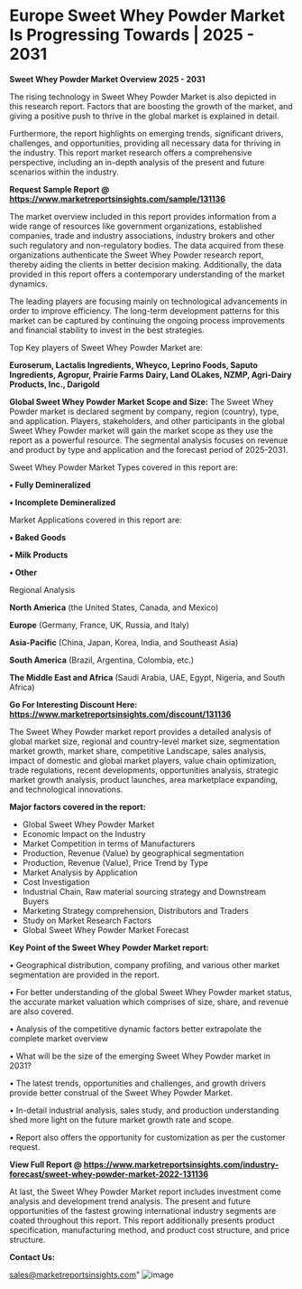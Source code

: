 # Europe Sweet Whey Powder Market Is Progressing Towards | 2025 - 2031

<Strong> Sweet Whey Powder Market Overview 2025 - 2031</strong>

The rising technology in Sweet Whey Powder Market is also depicted in this research report. Factors that are boosting the growth of the market, and giving a positive push to thrive in the global market is explained in detail.

Furthermore, the report highlights on emerging trends, significant drivers, challenges, and opportunities, providing all necessary data for thriving in the industry. This report market research offers a comprehensive perspective, including an in-depth analysis of the present and future scenarios within the industry.

<strong>Request Sample Report @ <a href=https://www.marketreportsinsights.com/sample/131136>https://www.marketreportsinsights.com/sample/131136</a></strong>

The market overview included in this report provides information from a wide range of resources like government organizations, established companies, trade and industry associations, industry brokers and other such regulatory and non-regulatory bodies. The data acquired from these organizations authenticate the Sweet Whey Powder research report, thereby aiding the clients in better decision making. Additionally, the data provided in this report offers a contemporary understanding of the market dynamics.

The leading players are focusing mainly on technological advancements in order to improve efficiency. The long-term development patterns for this market can be captured by continuing the ongoing process improvements and financial stability to invest in the best strategies.

Top Key players of Sweet Whey Powder Market are:

<strong>Euroserum, Lactalis Ingredients, Wheyco, Leprino Foods, Saputo Ingredients, Agropur, Prairie Farms Dairy, Land OLakes, NZMP, Agri-Dairy Products, Inc., Darigold</strong>

<strong><b>Global Sweet Whey Powder Market Scope and Size:</b></strong>
The Sweet Whey Powder market is declared segment by company, region (country), type, and application. Players, stakeholders, and other participants in the global Sweet Whey Powder market will gain the market scope as they use the report as a powerful resource. The segmental analysis focuses on revenue and product by type and application and the forecast period of 2025-2031.

Sweet Whey Powder Market Types covered in this report are:

<strong>• Fully Demineralized

• Incomplete Demineralized</strong>

Market Applications covered in this report are:

<strong>• Baked Goods

• Milk Products

• Other</strong> 

Regional Analysis

<strong>North America</strong> (the United States, Canada, and Mexico)

<strong>Europe</strong> (Germany, France, UK, Russia, and Italy)

<strong>Asia-Pacific</strong> (China, Japan, Korea, India, and Southeast Asia)

<strong>South America</strong> (Brazil, Argentina, Colombia, etc.)

<strong>The Middle East and Africa</strong> (Saudi Arabia, UAE, Egypt, Nigeria, and South Africa)

<strong>Go For Interesting Discount Here: <a href=https://www.marketreportsinsights.com/discount/131136>https://www.marketreportsinsights.com/discount/131136</a></strong>

The Sweet Whey Powder market report provides a detailed analysis of global market size, regional and country-level market size, segmentation market growth, market share, competitive Landscape, sales analysis, impact of domestic and global market players, value chain optimization, trade regulations, recent developments, opportunities analysis, strategic market growth analysis, product launches, area marketplace expanding, and technological innovations.

<strong><b>Major factors covered in the report:</b></strong>
<ul>
  <li>Global Sweet Whey Powder Market </li>
  <li>Economic Impact on the Industry</li>
  <li>Market Competition in terms of Manufacturers</li>
  <li>Production, Revenue (Value) by geographical segmentation</li>
  <li>Production, Revenue (Value), Price Trend by Type</li>
  <li>Market Analysis by Application</li>
  <li>Cost Investigation</li>
  <li>Industrial Chain, Raw material sourcing strategy and Downstream Buyers</li>
  <li>Marketing Strategy comprehension, Distributors and Traders</li>
  <li>Study on Market Research Factors</li>
  <li>Global Sweet Whey Powder Market Forecast</li>
</ul>

<strong><b>Key Point of the Sweet Whey Powder Market report:</b></strong>

• Geographical distribution, company profiling, and various other market segmentation are provided in the report.

• For better understanding of the global Sweet Whey Powder market status, the accurate market valuation which comprises of size, share, and revenue are also covered.

• Analysis of the competitive dynamic factors better extrapolate the complete market overview

• What will be the size of the emerging Sweet Whey Powder market in 2031?

• The latest trends, opportunities and challenges, and growth drivers provide better construal of the Sweet Whey Powder Market.

• In-detail industrial analysis, sales study, and production understanding shed more light on the future market growth rate and scope.

• Report also offers the opportunity for customization as per the customer request.

<strong><b>View Full Report @ <a href=https://www.marketreportsinsights.com/industry-forecast/sweet-whey-powder-market-2022-131136>https://www.marketreportsinsights.com/industry-forecast/sweet-whey-powder-market-2022-131136</a></b></strong>


At last, the Sweet Whey Powder Market report includes investment come analysis and development trend analysis. The present and future opportunities of the fastest growing international industry segments are coated throughout this report. This report additionally presents product specification, manufacturing method, and product cost structure, and price structure.

<strong>Contact Us:</strong>

sales@marketreportsinsights.com"
![image](https://github.com/user-attachments/assets/bdc7a59a-2c5f-444a-bb07-75a5f2cbd9c3)
